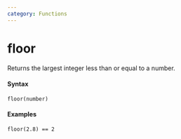 ```yaml
---
category: Functions
---
```


# floor
Returns the largest integer less than or equal to a number.

#### Syntax
```
floor(number)
```

#### Examples
```
floor(2.8) == 2
```
